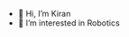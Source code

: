 - 👋 Hi, I’m Kiran
- 👀 I’m interested in Robotics

<!---
kirankigi5/kirankigi5 is a ✨ special ✨ repository because its `README.md` (this file) appears on your GitHub profile.
You can click the Preview link to take a look at your changes.
--->
